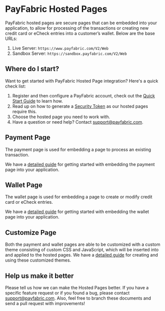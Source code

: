 PayFabric Hosted Pages
======================
PayFabric hosted pages are secure pages that can be embedded into your application, to allow for processing of the transactions or creating new credit card or eCheck entries into a customer’s wallet. Below are the base URLs:

1. Live Server:    ``https://www.payfabric.com/V2/Web``
1. Sandbox Server: ``https://sandbox.payfabric.com/V2/Web``


Where do I start?
-----------------

Want to get started with PayFabric Hosted Page integration? Here's a quick check list:

1. Register and then configure a PayFabric account, check out the [Quick Start Guide](https://github.com/PayFabric/Portal/tree/v2/Sections/Quick%20Start.md) to learn how.
2. Read up on how to generate a [Security Token](https://github.com/PayFabric/APIs/tree/v2/Sections/Authentication.md#security-token) as our hosted pages require this. 
3. Choose the hosted page you need to work with.
4. Have a question or need help? Contact <support@payfabric.com>.


Payment Page
------------

The payment page is used for embedding a page to process an existing transaction.

We have a [detailed guide](Sections/Payment%20Page.md) for getting started with embedding the payment page into your application.


Wallet Page
-----------

The wallet page is used for embedding a page to create or modify credit card or eCheck entries.

We have a [detailed guide](Sections/Wallet%20Page.md) for getting started with embedding the wallet page into your application.


Customize Page
--------------

Both the payment and wallet pages are able to be customized with a custom theme consisting of custom CSS and JavaScript, which will be inserted into and applied to the hosted pages.  We have a [detailed guide](https://github.com/PayFabric/Portal/tree/v2/Sections/Themes.md) for creating and using these customized themes.


Help us make it better
----------------------
Please tell us how we can make the Hosted Pages better. If you have a specific feature request or if you found a bug, please contact <support@payfabric.com>. Also, feel free to branch these documents and send a pull request with improvements!
